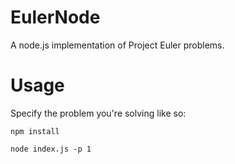 # EulerNode

A node.js implementation of Project Euler problems.

# Usage

Specify the problem you're solving like so:

```
npm install

node index.js -p 1
```
